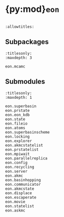 # {py:mod}`eon`

```{py:module} eon
```

```{autodoc2-docstring} eon
:allowtitles:
```

## Subpackages

```{toctree}
:titlesonly:
:maxdepth: 3

eon.mcamc
```

## Submodules

```{toctree}
:titlesonly:
:maxdepth: 1

eon.superbasin
eon.prstate
eon.eon_kdb
eon.state
eon.fileio
eon.atoms
eon.superbasinscheme
eon.locking
eon.explorer
eon.akmcstatelist
eon.prstatelist
eon.mpiwait
eon.parallelreplica
eon.config
eon.recycling
eon.server
eon.akmc
eon.basinhopping
eon.communicator
eon.akmcstate
eon.displace
eon.escaperate
eon.movie
eon.statelist
eon.askmc
```
